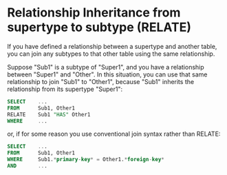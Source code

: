 # Relationship Inheritance from supertype to subtype (RELATE)

If you have defined a relationship between a supertype and another table, you can join any subtypes to that other table using the same relationship.

Suppose "Sub1" is a subtype of "Super1", and you have a relationship between "Super1" and "Other". In this situation, you can use that same relationship to join "Sub1" to "Other1", because "Sub1" inherits the relationship from its supertype "Super1":

```sql
SELECT    ...
FROM      Sub1, Other1
RELATE    Sub1 "HAS" Other1
WHERE     ...
```

or, if for some reason you use conventional join syntax rather than RELATE:

```sql
SELECT    ...
FROM      Sub1, Other1
WHERE     Sub1.*primary-key* = Other1.*foreign-key*
AND       ...
```